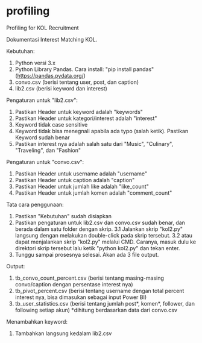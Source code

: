 # profiling
Profiling for KOL Recruitment

Dokumentasi Interest Matching KOL.

Kebutuhan:
1. Python versi 3.x
2. Python Library Pandas. Cara install: "pip install pandas" (https://pandas.pydata.org/)
3. convo.csv (berisi tentang user, post, dan caption)
4. lib2.csv (berisi keyword dan interest)


Pengaturan untuk "lib2.csv":
1. Pastikan Header untuk keyword adalah "keywords"
2. Pastikan Header untuk kategori/interest adalah "interest"
3. Keyword tidak case sensitive
4. Keyword tidak bisa menegnali apabila ada typo (salah ketik). Pastikan Keyword sudah benar
5. Pastikan interest nya adalah salah satu dari "Music", "Culinary", "Traveling", dan "Fashion"

Pengaturan untuk "convo.csv":
1. Pastikan Header untuk username adalah "username"
2. Pastikan Header untuk caption adalah "caption"
3. Pastikan Header untuk jumlah like adalah "like_count"
4. Pastikan Header untuk jumlah komen adalah "comment_count"


Tata cara penggunaan:
1. Pastikan "Kebutuhan" sudah disiapkan
2. Pastikan pengaturan untuk lib2.csv dan convo.csv sudah benar, dan berada dalam satu folder dengan skrip.
3.1 Jalankan skrip "kol2.py" langsung dengan melakukan double-click pada skrip tersebut.
3.2 atau dapat menjalankan skrip "kol2.py" melalui CMD. Caranya, masuk dulu ke direktori skrip tersebut lalu ketik "python kol2.py" dan tekan enter.
4. Tunggu sampai prosesnya selesai. Akan ada 3 file output.

Output:
1. tb_convo_count_percent.csv (berisi tentang masing-masing convo/caption dengan persentase interest nya)
2. tb_pivot_percent.csv (berisi tentang username dengan total percent interest nya, bisa dimasukan sebagai input Power BI)
3. tb_user_statistics.csv (berisi tentang jumlah post*, komen*, follower, dan following setiap akun)
*dihitung berdasarkan data dari convo.csv

Menambahkan keyword:
1. Tambahkan langsung kedalam lib2.csv
